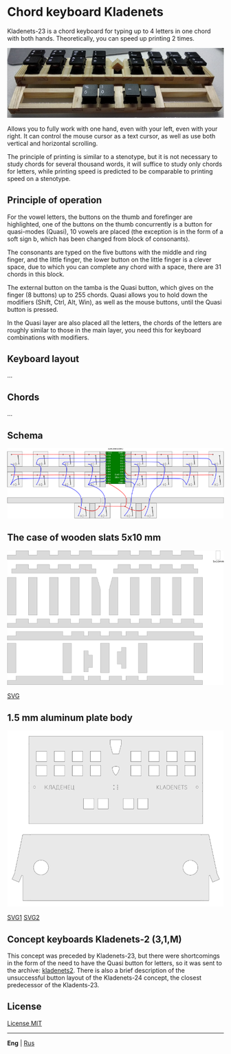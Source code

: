 # Chord keyboard Kladenets

Kladenets-23 is a chord keyboard for typing up to 4 letters in one chord with both hands. Theoretically, you can speed up printing 2 times.

![](photo/kl2-r.jpg)

Allows you to fully work with one hand, even with your left, even with your right. It can control the mouse cursor as a text cursor, as well as use both vertical and horizontal scrolling.

The principle of printing is similar to a stenotype, but it is not necessary to study chords for several thousand words, it will suffice to study only chords for letters, while printing speed is predicted to be comparable to printing speed on a stenotype.

## Principle of operation

For the vowel letters, the buttons on the thumb and forefinger are highlighted, one of the buttons on the thumb concurrently is a button for quasi-modes (Quasi), 10 vowels are placed (the exception is in the form of a soft sign b, which has been changed from block of consonants).

The consonants are typed on the five buttons with the middle and ring finger, and the little finger, the lower button on the little finger is a clever space, due to which you can complete any chord with a space, there are 31 chords in this block.

The external button on the tamba is the Quasi button, which gives on the finger (8 buttons) up to 255 chords. Quasi allows you to hold down the modifiers (Shift, Ctrl, Alt, Win), as well as the mouse buttons, until the Quasi button is pressed.

In the Quasi layer are also placed all the letters, the chords of the letters are roughly similar to those in the main layer, you need this for keyboard combinations with modifiers.

## Keyboard layout

...

## Chords

...

## Schema

![](schema/schema.png)

## The case of wooden slats 5x10 mm

![](spline/spline.png)

[SVG](spline/spline.svg)

## 1.5 mm aluminum plate body

![](aluminium/kladenets.png)

[SVG1](aluminium/kladenets1.svg)
[SVG2](aluminium/kladenets2.svg)

## Concept keyboards Kladenets-2 (3,1,M)

This concept was preceded by Kladenets-23, but there were shortcomings in the form of the need to have the Quasi button for letters, so it was sent to the archive: [kladenets2](kladenets2/). There is also a brief description of the unsuccessful button layout of the Kladenets-24 concept, the closest predecessor of the Kladents-23.

## License

[License MIT](LICENSE.txt)

---

**Eng** | [Rus](https://ibnteo.github.io/kladenets/ru/)
